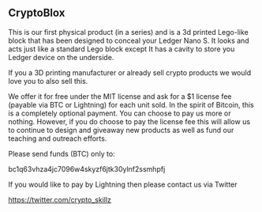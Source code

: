 ## CryptoBlox ##

This is our first physical product (in a series) and is a 3d printed Lego-like block that has been designed to conceal your Ledger Nano S. It looks and acts just like a standard Lego block except It has a cavity to store you Ledger device on the underside.  

If you a 3D printing manufacturer or already sell crypto products we would love you to also sell this. 

We offer it for free under the MIT license and ask for a $1 license fee (payable via BTC or Lightning) for each unit sold. In the spirit of Bitcoin, this is a completely optional payment. You can choose to pay us more or nothing. However, if you do choose to pay the license fee this will allow us to continue to design and giveaway new products as well as fund our teaching and outreach efforts.

Please send funds (BTC) only to:

bc1q63vhza4jc7096w4skyzf6jtk30ylnf2ssmhpfj

If you would like to pay by Lightning then please contact us via Twitter

https://twitter.com/crypto_skillz

